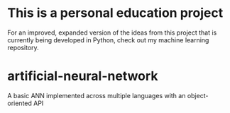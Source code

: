# This is a personal education project
For an improved, expanded version of the ideas from this project that is currently being developed in Python, check out my machine learning repository. 

# artificial-neural-network
A basic ANN implemented across multiple languages with an object-oriented API
